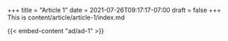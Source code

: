 +++
title = "Article 1"
date = 2021-07-26T09:17:17-07:00
draft = false
+++
This is content/article/article-1/index.md

{{< embed-content "ad/ad-1" >}}

